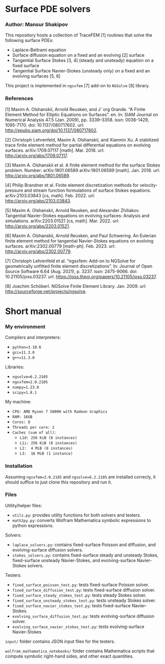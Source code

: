 # Surface PDE solvers
### Author: Mansur Shakipov
This repository hosts a collection of TraceFEM [1] routines that solve the following surface PDEs:
- Laplace-Beltrami equation
- Surface diffusion equation on a fixed and an evolving [2] surface
- Tangential Surface Stokes [3, 4] (steady and unsteady) equation on a fixed surface
- Tangential Surface Navier-Stokes (unsteady only) on a fixed and an evolving surfaces [5, 6]

This project is implemented in `ngsxfem` [7] add-on to `NGSolve` [8] library.

### References
[1] Maxim A. Olshanskii, Arnold Reusken, and J¨org Grande. “A Finite Element Method for Elliptic Equations on Surfaces”. en. In: SIAM Journal on Numerical Analysis 47.5 (Jan. 2009), pp. 3339–3358. issn: 0036-1429, 1095-7170. doi: 10.1137/080717602. url: http://epubs.siam.org/doi/10.1137/080717602. 

[2] Christoph Lehrenfeld, Maxim A. Olshanskii, and Xianmin Xu. A stabilized trace finite element method for partial differential equations on evolving surfaces. arXiv:1709.07117 [math]. Mar. 2018. url: http://arxiv.org/abs/1709.07117.

[3] Maxim A. Olshanskii et al. A finite element method for the surface Stokes problem. Number: arXiv:1801.06589 arXiv:1801.06589 [math]. Jan. 2018. url: http://arxiv.org/abs/1801.06589.

[4] Philip Brandner et al. Finite element discretization methods for velocity-pressure and stream function formulations of surface Stokes equations. arXiv:2103.03843 [cs, math]. Feb. 2022. url: http://arxiv.org/abs/2103.03843.

[5] Maxim A. Olshanskii, Arnold Reusken, and Alexander Zhiliakov. Tangential Navier-Stokes equations on evolving surfaces: Analysis and simulations. arXiv:2203.01521 [cs, math]. Mar. 2022. url: http://arxiv.org/abs/2203.01521.

[6] Maxim A. Olshanskii, Arnold Reusken, and Paul Schwering. An Eulerian finite element method  for tangential Navier-Stokes equations on evolving surfaces. arXiv:2302.00779 [math-ph]. Feb. 2023. url: http://arxiv.org/abs/2302.00779.

[7] Christoph Lehrenfeld et al. “ngsxfem: Add-on to NGSolve for geometrically unfitted finite element discretizations”. In: Journal of Open Source Software 6.64 (Aug. 2021), p. 3237. issn: 2475-9066. doi: 10.21105/joss.03237. url: https://joss.theoj.org/papers/10.21105/joss.03237.

[8] Joachim Schöberl. NGSolve Finite Element Library. Jan. 2009. url: http://sourceforge.net/projects/ngsolve.

# Short manual

### My environment

Compilers and interpreters:
- `python=3.10.6`
- `gcc=11.3.0`
- `g++=11.3.0`

Libraries:
- `ngsolve=6.2.2105`
- `ngsxfem=2.0.2105`
- `numpy=1.23.0`
- `scipy=1.8.1`

My machine:
- `CPU: AMD Ryzen 7 5800H with Radeon Graphics`
- `RAM: 16GB`
- `Cores: 8`
- `Threads per core: 2`
- `Caches (sum of all)`:     
  - `L1d: 256 KiB (8 instances)`
  - `L1i: 256 KiB (8 instances)`
  - `L2:  4 MiB (8 instances)`
  - `L3:  16 MiB (1 instance)`

### Installation
Assuming `ngsxfem=2.0.2105` and `ngsolve=6.2.2105` are installed correcly, it should suffice to just clone this repository and run it.

### Files
Utility/helper files:
- `utils.py`: provides utility functions for both solvers and testers.
- `math2py.py`: converts Wolfram Mathematica symbolic expressions to python expressions.

Solvers:
- `laplace_solvers.py`: contains fixed-surface Poisson and diffusion, and evolving-surface diffusion solvers.
- `stokes_solvers.py`: contains fixed-surface steady and unsteady Stokes, fixed-surface unsteady Navier-Stokes, and evolving-surface Navier-Stokes solvers.

Testers:
- `fixed_surface_poisson_test.py`: tests fixed-surface Poisson solver.
- `fixed_surface_diffusion_test.py`: tests fixed-surface diffusion solver.
- `fixed_surface_steady_stokes_test.py`: tests steady Stokes solver.
- `fixed_surface_unsteady_stokes_test.py`: tests unsteady Stokes solver.
- `fixed_surface_navier_stokes_test.py`: tests fixed-surface Navier-Stokes.
- `evolving_surface_diffusion_test.py`: tests evolving-surface diffusion solver.
- `evolving_surface_navier_stokes_test.py`: tests evolving-surface Navier-Stokes

`input/` folder contains JSON input files for the testers.

`wolfram_mathamatica_notebooks/` folder contains Mathematica scripts that compute symbolic right-hand sides, and other exact quantities. 

